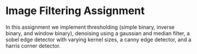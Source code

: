 # Image Filtering Assignment
In this assignment we implement thresholding (simple binary, inverse binary, and window binary), denoising using a gaussian and median filter, a sobel edge detector with varying kernel sizes, 
a canny edge detector, and a harris corner detector. 